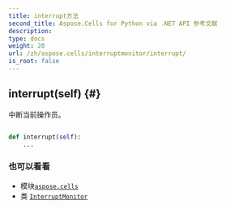 ```yaml
---
title: interrupt方法
second_title: Aspose.Cells for Python via .NET API 参考文献
description:
type: docs
weight: 20
url: /zh/aspose.cells/interruptmonitor/interrupt/
is_root: false
---
```

##  interrupt(self) {#}
中断当前操作员。



```python

def interrupt(self):
    ...
```





### 也可以看看
* 模块[`aspose.cells`](../../)
* 类 [`InterruptMonitor`](/cells/python-net/zh/aspose.cells/interruptmonitor)
